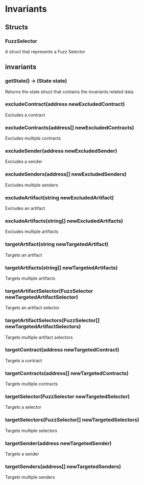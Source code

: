 # Invariants

## Structs

### FuzzSelector

A struct that represents a Fuzz Selector

## invariants

### **getState() &rarr; (State state)**

Returns the state struct that contains the invariants related data

### **excludeContract(address newExcludedContract)**

Excludes a contract

### **excludeContracts(address[] newExcludedContracts)**

Excludes multiple contracts

### **excludeSender(address newExcludedSender)**

Excludes a sender

### **excludeSenders(address[] newExcludedSenders)**

Excludes multiple senders

### **excludeArtifact(string newExcludedArtifact)**

Excludes an artifact

### **excludeArtifacts(string[] newExcludedArtifacts)**

Excludes multiple artifacts

### **targetArtifact(string newTargetedArtifact)**

Targets an artifact

### **targetArtifacts(string[] newTargetedArtifacts)**

Targets multiple artifacts

### **targetArtifactSelector(FuzzSelector newTargetedArtifactSelector)**

Targets an artifact selector

### **targetArtifactSelectors(FuzzSelector[] newTargetedArtifactSelectors)**

Targets multiple artifact selectors

### **targetContract(address newTargetedContract)**

Targets a contract

### **targetContracts(address[] newTargetedContracts)**

Targets multiple contracts

### **targetSelector(FuzzSelector newTargetedSelector)**

Targets a selector

### **targetSelectors(FuzzSelector[] newTargetedSelectors)**

Targets multiple selectors

### **targetSender(address newTargetedSender)**

Targets a sender

### **targetSenders(address[] newTargetedSenders)**

Targets multiple senders

